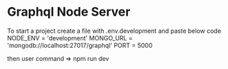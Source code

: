 # Graphql Node Server

To start a project create a file with .env.development and paste below code
NODE_ENV = 'development'
MONGO_URL = 'mongodb://localhost:27017/graphql'
PORT = 5000

then user command  => npm run dev 

